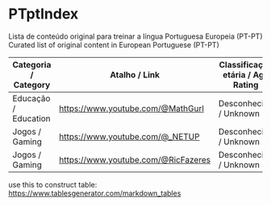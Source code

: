# PTptIndex
Lista de conteúdo original para treinar a língua Portuguesa Europeia (PT-PT) 
Curated list of original content in European Portuguese (PT-PT) 


| Categoria / Category | Atalho / Link                       | Classificação etária / Age Rating |
|----------------------|-------------------------------------|-----------------------------------|
| Educação / Education | https://www.youtube.com/@MathGurl   | Desconhecida / Unknown            |
| Jogos / Gaming       | https://www.youtube.com/@_NETUP     | Desconhecida / Unknown            |
| Jogos / Gaming       | https://www.youtube.com/@RicFazeres | Desconhecida / Unknown            |



use this to construct table:
https://www.tablesgenerator.com/markdown_tables
